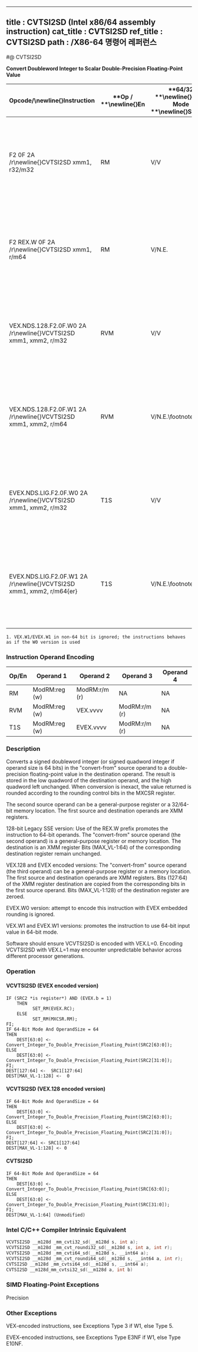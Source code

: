 ----------------------------
title : CVTSI2SD (Intel x86/64 assembly instruction)
cat_title : CVTSI2SD
ref_title : CVTSI2SD
path : /X86-64 명령어 레퍼런스
----------------------------
#@ CVTSI2SD

**Convert Doubleword Integer to Scalar Double-Precision Floating-Point Value**

|**Opcode/**\newline{}**Instruction**|**Op / **\newline{}**En**|**64/32 **\newline{}**bit Mode **\newline{}**Support**|**CPUID **\newline{}**Feature **\newline{}**Flag**|**Description**|
|------------------------------------|-------------------------|------------------------------------------------------|--------------------------------------------------|---------------|
|F2 0F 2A /r\newline{}CVTSI2SD xmm1, r32/m32|RM|V/V|SSE2|Convert one signed doubleword integer from r32/m32 to one double-precision floating-point value in xmm1.|
|F2 REX.W 0F 2A /r\newline{}CVTSI2SD xmm1, r/m64|RM|V/N.E.|SSE2|Convert one signed quadword integer from r/m64 to one double-precision floating-point value in xmm1.|
|VEX.NDS.128.F2.0F.W0 2A /r\newline{}VCVTSI2SD xmm1, xmm2, r/m32|RVM|V/V|AVX|Convert one signed doubleword integer from r/m32 to one double-precision floating-point value in xmm1.|
|VEX.NDS.128.F2.0F.W1 2A /r\newline{}VCVTSI2SD xmm1, xmm2, r/m64|RVM|V/N.E.\footnote{1}|AVX|Convert one signed quadword integer from r/m64 to one double-precision floating-point value in xmm1.|
|EVEX.NDS.LIG.F2.0F.W0 2A /r\newline{}VCVTSI2SD xmm1, xmm2, r/m32|T1S|V/V|AVX512F|Convert one signed doubleword integer from r/m32 to one double-precision floating-point value in xmm1.|
|EVEX.NDS.LIG.F2.0F.W1 2A /r\newline{}VCVTSI2SD xmm1, xmm2, r/m64{er}|T1S|V/N.E.\footnote{1}|AVX512F|Convert one signed quadword integer from r/m64 to one double-precision floating-point value in xmm1.|
||||||

```note
1. VEX.W1/EVEX.W1 in non-64 bit is ignored; the instructions behaves as if the W0 version is used
```
### Instruction Operand Encoding


|Op/En|Operand 1|Operand 2|Operand 3|Operand 4|
|-----|---------|---------|---------|---------|
|RM|ModRM:reg (w)|ModRM:r/m (r)|NA|NA|
|RVM|ModRM:reg (w)|VEX.vvvv|ModRM:r/m (r)|NA|
|T1S|ModRM:reg (w)|EVEX.vvvv|ModRM:r/m (r)|NA|
### Description


Converts a signed doubleword integer (or signed quadword integer if operand size is 64 bits) in the "convert-from" source operand to a double-precision floating-point value in the destination operand. The result is stored in the low quadword of the destination operand, and the high quadword left unchanged. When conversion is inexact, the value returned is rounded according to the rounding control bits in the MXCSR register.

The second source operand can be a general-purpose register or a 32/64-bit memory location. The first source and destination operands are XMM registers. 

128-bit Legacy SSE version: Use of the REX.W prefix promotes the instruction to 64-bit operands. The "convert-from" source operand (the second operand) is a general-purpose register or memory location. The destination is an XMM register Bits (MAX_VL-1:64) of the corresponding destination register remain unchanged.

VEX.128 and EVEX encoded versions: The "convert-from" source operand (the third operand) can be a general-purpose register or a memory location. The first source and destination operands are XMM registers. Bits (127:64) of the XMM register destination are copied from the corresponding bits in the first source operand. Bits (MAX_VL-1:128) of the destination register are zeroed.

EVEX.W0 version: attempt to encode this instruction with EVEX embedded rounding is ignored.

VEX.W1 and EVEX.W1 versions: promotes the instruction to use 64-bit input value in 64-bit mode.

Software should ensure VCVTSI2SD is encoded with VEX.L=0. Encoding VCVTSI2SD with VEX.L=1 may encounter unpredictable behavior across different processor generations.


### Operation
#### VCVTSI2SD (EVEX encoded version)
```info-verb
IF (SRC2 *is register*) AND (EVEX.b = 1) 
    THEN
          SET_RM(EVEX.RC);
    ELSE 
          SET_RM(MXCSR.RM);
FI;
IF 64-Bit Mode And OperandSize = 64
THEN
    DEST[63:0]  <-  Convert_Integer_To_Double_Precision_Floating_Point(SRC2[63:0]);
ELSE
    DEST[63:0] <-   Convert_Integer_To_Double_Precision_Floating_Point(SRC2[31:0]);
FI;
DEST[127:64] <-   SRC1[127:64]
DEST[MAX_VL-1:128] <-   0
```
#### VCVTSI2SD (VEX.128 encoded version)
```info-verb
IF 64-Bit Mode And OperandSize = 64
THEN
    DEST[63:0] <-  Convert_Integer_To_Double_Precision_Floating_Point(SRC2[63:0]);
ELSE
    DEST[63:0] <-  Convert_Integer_To_Double_Precision_Floating_Point(SRC2[31:0]);
FI;
DEST[127:64] <-  SRC1[127:64]
DEST[MAX_VL-1:128]  <- 0
```
#### CVTSI2SD 
```info-verb
IF 64-Bit Mode And OperandSize = 64
THEN
    DEST[63:0]  <- Convert_Integer_To_Double_Precision_Floating_Point(SRC[63:0]);
ELSE
    DEST[63:0]  <- Convert_Integer_To_Double_Precision_Floating_Point(SRC[31:0]);
FI;
DEST[MAX_VL-1:64] (Unmodified)
```

### Intel C/C++ Compiler Intrinsic Equivalent

```cpp
VCVTSI2SD __m128d _mm_cvti32_sd(__m128d s, int a);
VCVTSI2SD __m128d _mm_cvt_roundi32_sd(__m128d s, int a, int r);
VCVTSI2SD __m128d _mm_cvti64_sd(__m128d s, __int64 a);
VCVTSI2SD __m128d _mm_cvt_roundi64_sd(__m128d s, __int64 a, int r);
CVTSI2SD __m128d _mm_cvtsi64_sd(__m128d s, __int64 a);
CVTSI2SD __m128d_mm_cvtsi32_sd(__m128d a, int b)
```
### SIMD Floating-Point Exceptions


Precision

### Other Exceptions


VEX-encoded instructions, see Exceptions Type 3 if W1, else Type 5.

EVEX-encoded instructions, see Exceptions Type E3NF if W1, else Type E10NF.

